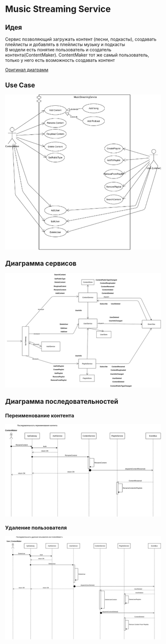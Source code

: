 # Music Streaming Service

## Идея
Сервис позволяющий загружать контент (песни, подкасты), создавать плейлисты и добавлять в плейлисты музыку и подкасты  
В модели есть понятие пользователь и создатель контента(ContentMaker). ContentMaker тот же самый пользователь, только у него есть возможность создавать контент

[Оригинал диаграмм](https://drive.google.com/drive/folders/1TCwzjnvnvKQ2g8pzUVq1ox6fchF_cI8x?usp=sharing)
## Use Case
![Use case](diagrams/streaming-service-use-case.png)

## Диаграмма сервисов
![Services diagram](diagrams/streaming-service.png)

## Диаграмма последовательностей

### Переименование контента
![Content renaming](diagrams/streaming-service-sequence.png)

### Удаление пользователя
![Deleting user](diagrams/streaming-service-delete-user-sequence.png)
